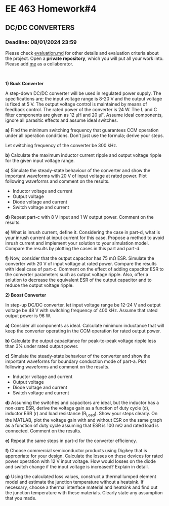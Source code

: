 # EE 463 Homework#4

## DC/DC CONVERTERS

### Deadline: 08/01/2024 23:59

Please check [evaluation.md](evaluation.md) for other details and evaluation criteria about the project. Open a **private repository**, which you will put all your work into. Please add [me](https://github.com/OgunAltun) as a collaborator.

<br />

**1) Buck Converter**<br />

A step-down DC/DC converter will be used in regulated power supply. The specifications are; the input voltage range is 8-20 V and the output voltage is fixed at 5 V. The output voltage control is maintained by means of feedback control. The rated power of the converter is 24 W. The L and C filter components are given as 12 µH and 20 µF. Assume ideal components, ignore all parasitic effects and assume ideal switches.

**a)** Find the minimum switching frequency that guarantees CCM operation under all operation conditions. Don't just use the formula; derive your steps.

Let switching frequency of the converter be 300 kHz.

**b)** Calculate the maximum inductor current ripple and output voltage ripple for the given input voltage range.

**c)** Simulate the steady-state behaviour of the converter and show the important waveforms with 20 V of input voltage at rated power. Plot following waveforms and comment on the results.
* Inductor voltage and current
* Output voltage
* Diode voltage and current
* Switch voltage and current

**d)** Repeat part-c with 8 V input and 1 W output power. Comment on the results.

**e)** What is inrush current, define it. Considering the case in part-d, what is your inrush current at input current for this case. Propose a method to avoid inrush current and implement your solution to your simulation model. Compare the results by plotting the cases in this part and part-d.

**f)** Now, consider that the output capacitor has 75 mΩ ESR. Simulate the converter with 20 V of input voltage at rated power. Compare the results with ideal case of part-c. Comment on the effect of adding capacitor ESR to the converter parameters such as output voltage ripple. Also, offer a solution to decrease the equivalent ESR of the output capacitor and to reduce the output voltage ripple.

**2) Boost Converter**<br />

In step-up DC/DC converter, let input voltage range be 12-24 V and output voltage be 48 V with switching frequency of 400 kHz. Assume that rated output power is 96 W.

**a)** Consider all components as ideal. Calculate minimum inductance that will keep the converter operating in the CCM operation for rated output power.

**b)** Calculate the output capacitance for peak-to-peak voltage ripple less than 3% under rated output power.

**c)** Simulate the steady-state behaviour of the converter and show the important waveforms for boundary conduction mode of part-a. Plot following waveforms and comment on the results.
* Inductor voltage and current
* Output voltage
* Diode voltage and current
* Switch voltage and current

**d)** Assuming the switches and capacitors are ideal, but the inductor has a non-zero ESR, derive the voltage gain as a function of duty cycle (d), inductor ESR (r) and load resistance (R<sub>Load</sub>). Show your steps clearly. On the MATLAB, plot the voltage gain with and without ESR on the same graph as a function of duty cycle assuming that ESR is 100 mΩ and rated load is connected. Comment on the results.

**e)** Repeat the same steps in part-d for the converter efficiency.

**f)** Choose commercial semiconductor products using Digikey that is appropriate for your design. Calculate the losses on these devices for rated power operation with 12 V input voltage. How would losses on the diode and switch change if the input voltage is increased? Explain in detail.

**g)** Using the calculated loss values, construct a thermal lumped element model and estimate the junction temperature without a heatsink. If necessary, choose a thermal interface material and heatsink and find out the junction temperature with these materials. Clearly state any assumption that you made.
